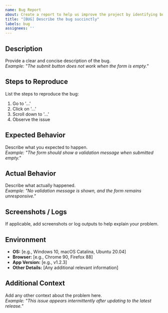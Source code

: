 ```yaml
---
name: Bug Report
about: Create a report to help us improve the project by identifying bugs.
title: "[BUG] Describe the bug succinctly"
labels: bug
assignees: ''
---
```


## Description

Provide a clear and concise description of the bug.  
*Example: "The submit button does not work when the form is empty."*

## Steps to Reproduce

List the steps to reproduce the bug:

1. Go to '...'
2. Click on '...'
3. Scroll down to '...'
4. Observe the issue

## Expected Behavior

Describe what you expected to happen.  
*Example: "The form should show a validation message when submitted empty."*

## Actual Behavior

Describe what actually happened.  
*Example: "No validation message is shown, and the form remains unresponsive."*

## Screenshots / Logs

If applicable, add screenshots or log outputs to help explain your problem.

## Environment

- **OS:** [e.g., Windows 10, macOS Catalina, Ubuntu 20.04]
- **Browser:** [e.g., Chrome 90, Firefox 88]
- **App Version:** [e.g., v1.2.3]
- **Other Details:** [Any additional relevant information]

## Additional Context

Add any other context about the problem here.  
*Example: "This issue appears intermittently after updating to the latest release."*

<!-- Optional: You can add a section for workaround details if applicable.
## Workaround (Optional)
Describe any temporary workaround you might have found.
-->
